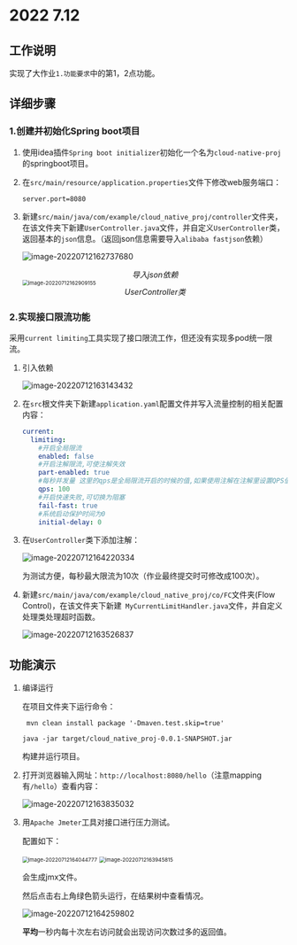 # 2022 7.12

## 工作说明

实现了大作业`1.功能要求`中的第1，2点功能。

## 详细步骤

### 1.创建并初始化Spring boot项目

1. 使用idea插件`Spring boot initializer`初始化一个名为`cloud-native-proj`的springboot项目。

2. 在`src/main/resource/application.properties`文件下修改web服务端口：

   ```properties
   server.port=8080
   ```

3. 新建`src/main/java/com/example/cloud_native_proj/controller`文件夹，在该文件夹下新建`UserController.java`文件，并自定义`UserController`类，返回基本的`json`信息。（返回json信息需要导入`alibaba fastjson`依赖）

   ![image-20220712162737680](C:\Users\yhy\AppData\Roaming\Typora\typora-user-images\image-20220712162737680.png)

   <center><em>导入json依赖</em></center>

   <img src="C:\Users\yhy\AppData\Roaming\Typora\typora-user-images\image-20220712162909155.png" alt="image-20220712162909155" style="zoom: 67%;" />

   <center><em>UserController类</em></center>

### 2.实现接口限流功能

采用`current limiting`工具实现了接口限流工作，但还没有实现多pod统一限流。

1. 引入依赖

   ![image-20220712163143432](C:\Users\yhy\AppData\Roaming\Typora\typora-user-images\image-20220712163143432.png)

2. 在`src`根文件夹下新建`application.yaml`配置文件并写入流量控制的相关配置内容：

   ```yaml
   current:
     limiting:
       #开启全局限流
       enabled: false
       #开启注解限流,可使注解失效
       part-enabled: true
       #每秒并发量 这里的qps是全局限流开启的时候的值,如果使用注解在注解里设置QPS值
       qps: 100
       #开启快速失败,可切换为阻塞
       fail-fast: true
       #系统启动保护时间为0
       initial-delay: 0
   ```

3. 在`UserController`类下添加注解：

   ![image-20220712164220334](C:\Users\yhy\AppData\Roaming\Typora\typora-user-images\image-20220712164220334.png)

   为测试方便，每秒最大限流为10次（作业最终提交时可修改成100次）。

4. 新建`src/main/java/com/example/cloud_native_proj/co/FC`文件夹(Flow Control)，在该文件夹下新建` MyCurrentLimitHandler.java`文件，并自定义处理类处理超时函数。

   ![image-20220712163526837](C:\Users\yhy\AppData\Roaming\Typora\typora-user-images\image-20220712163526837.png)

   

## 功能演示

1. 编译运行

   在项目文件夹下运行命令：

   ```shell
    mvn clean install package '-Dmaven.test.skip=true' 
   ```

   ```shell
   java -jar target/cloud_native_proj-0.0.1-SNAPSHOT.jar
   ```

   构建并运行项目。

2. 打开浏览器输入网址：`http://localhost:8080/hello`（注意mapping有`/hello`）查看内容：

   ![image-20220712163835032](C:\Users\yhy\AppData\Roaming\Typora\typora-user-images\image-20220712163835032.png)

3. 用`Apache Jmeter`工具对接口进行压力测试。

   配置如下：

   <img src="C:\Users\yhy\AppData\Roaming\Typora\typora-user-images\image-20220712164044777.png" alt="image-20220712164044777" style="zoom:67%;" />

   <img src="C:\Users\yhy\AppData\Roaming\Typora\typora-user-images\image-20220712163945815.png" alt="image-20220712163945815" style="zoom:67%;" />

   会生成jmx文件。

   然后点击右上角绿色箭头运行，在结果树中查看情况。

   ![image-20220712164259802](C:\Users\yhy\AppData\Roaming\Typora\typora-user-images\image-20220712164259802.png)

   **平均**一秒内每十次左右访问就会出现访问次数过多的返回值。



